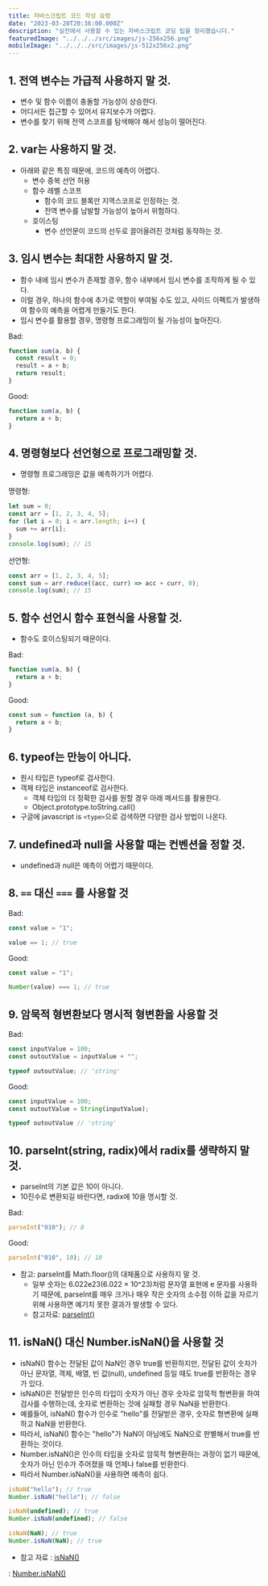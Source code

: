```yaml
---
title: 자바스크립트 코드 작성 요령
date: "2023-03-20T20:36:00.000Z"
description: "실전에서 사용할 수 있는 자바스크립트 코딩 팁을 정리했습니다."
featuredImage: "../../../src/images/js-256x256.png"
mobileImage: "../../../src/images/js-512x256x2.png"
---
```



## 1. 전역 변수는 가급적 사용하지 말 것.
  - 변수 및 함수 이름이 충돌할 가능성이 상승한다.
  - 어디서든 접근할 수 있어서 유지보수가 어렵다.
  - 변수를 찾기 위해 전역 스코프를 탐색해야 해서 성능이 떨어진다.


## 2. var는 사용하지 말 것.
  - 아래와 같은 특징 때문에, 코드의 예측이 어렵다.
    - 변수 중복 선언 허용
    - 함수 레벨 스코프
      - 함수의 코드 블록만 지역스코프로 인정하는 것.
      - 전역 변수를 남발할 가능성이 높아서 위험하다.
    - 호이스팅
      - 변수 선언문이 코드의 선두로 끌어올려진 것처럼 동작하는 것.


## 3. 임시 변수는 최대한 사용하지 말 것.
  - 함수 내에 임시 변수가 존재할 경우, 함수 내부에서 임시 변수를 조작하게 될 수 있다.
  - 이럴 경우, 하나의 함수에 추가로 역할이 부여될 수도 있고, 사이드 이펙트가 발생하여 함수의 예측을 어렵게 만들기도 한다.
  - 임시 변수를 활용할 경우, 명령형 프로그래밍이 될 가능성이 높아진다.

  Bad:
  ```javascript
  function sum(a, b) {
    const result = 0;
    result = a + b;
    return result;
  }
  ```
  
  Good:
  ```javascript
  function sum(a, b) {
    return a + b;
  }
  ```


## 4. 명령형보다 선언형으로 프로그래밍할 것.
  - 명령형 프로그래밍은 값을 예측하기가 어렵다.

  명령형:
  ```javascript
  let sum = 0;
  const arr = [1, 2, 3, 4, 5];
  for (let i = 0; i < arr.length; i++) {
    sum += arr[i];
  }
  console.log(sum); // 15
  ```
  
  선언형: 
  ```javascript
  const arr = [1, 2, 3, 4, 5];
  const sum = arr.reduce((acc, curr) => acc + curr, 0);
  console.log(sum); // 15
  ```


## 5. 함수 선언시 함수 표현식을 사용할 것.
  - 함수도 호이스팅되기 때문이다.
  
  Bad:
  ```javascript
  function sum(a, b) {
    return a + b;
  }
  ```
  
  Good:
  ```javascript
  const sum = function (a, b) {
    return a + b;
  }
  ```

## 6. typeof는 만능이 아니다.
  - 원시 타입은 typeof로 검사한다.
  - 객체 타입은 instanceof로 검사한다.
    - 객체 타입의 더 정확한 검사를 원할 경우 아래 메서드를 활용한다.
    - Object.prototype.toString.call()
  - 구글에 javascript is `<type>`으로 검색하면 다양한 검사 방법이 나온다.


## 7. undefined과 null을 사용할 때는 컨벤션을 정할 것.
- undefined과 null은 예측이 어렵기 때문이다.


## 8. `==` 대신 `===` 를 사용할 것

Bad:
```javascript
const value = "1";

value == 1; // true
```

Good:
```javascript
const value = "1";

Number(value) === 1; // true
```

## 9. 암묵적 형변환보다 명시적 형변환을 사용할 것

Bad:
```javascript
const inputValue = 100;
const outoutValue = inputValue + "";

typeof outoutValue; // 'string'
```

Good:
```javascript
const inputValue = 100;
const outoutValue = String(inputValue);

typeof outoutValue // 'string'

```

## 10. parseInt(string, radix)에서 radix를 생략하지 말 것.
- parseInt의 기본 값은 10이 아니다.
- 10진수로 변환되길 바란다면, radix에 10을 명시할 것.

Bad:
```javascript
parseInt("010"); // 8
```

Good:
```javascript
parseInt("010", 10); // 10
```

- 참고: parseInt를 Math.floor()의 대체품으로 사용하지 말 것.
  - 일부 숫자는 6.022e23(6.022 × 10^23)처럼 문자열 표현에 e 문자를 사용하기 때문에, parseInt를 매우 크거나 매우 작은 숫자의 소수점 이하 값을 자르기 위해 사용하면 예기치 못한 결과가 발생할 수 있다. 
  - 참고자료: [parseInt()](https://developer.mozilla.org/ko/docs/Web/JavaScript/Reference/Global_Objects/parseInt#%EC%84%A4%EB%AA%85)


## 11. isNaN() 대신 Number.isNaN()을 사용할 것
- isNaN() 함수는 전달된 값이 NaN인 경우 true를 반환하지만, 전달된 값이 숫자가 아닌 문자열, 객체, 배열, 빈 값(null), undefined 등일 때도 true를 반환하는 경우가 있다. 
- isNaN()은 전달받은 인수의 타입이 숫자가 아닌 경우 숫자로 암묵적 형변환을 하여 검사를 수행하는데, 숫자로 변환하는 것에 실패할 경우 NaN을 반환한다.
- 예를들어, isNaN() 함수가 인수로 "hello"를 전달받은 경우, 숫자로 형변환에 실패하고 NaN을 반환한다.
- 따라서, isNaN() 함수는 "hello"가 NaN이 아님에도 NaN으로 판별해서 true를 반환하는 것이다. 
- Number.isNaN()은 인수의 타입을 숫자로 암묵적 형변환하는 과정이 없기 때문에, 숫자가 아닌 인수가 주어졌을 때 언제나 false를 반환한다.
- 따라서 Number.isNaN()을 사용하면 예측이 쉽다.

```javascript
isNaN("hello"); // true
Number.isNaN("hello"); // false

isNaN(undefined); // true
Number.isNaN(undefined); // false

isNaN(NaN); // true
Number.isNaN(NaN); // true
```
- 참고 자료
: [isNaN()](https://developer.mozilla.org/ko/docs/Web/JavaScript/Reference/Global_Objects/isNaN)

: [Number.isNaN()](https://developer.mozilla.org/ko/docs/Web/JavaScript/Reference/Global_Objects/Number/isNaN)
